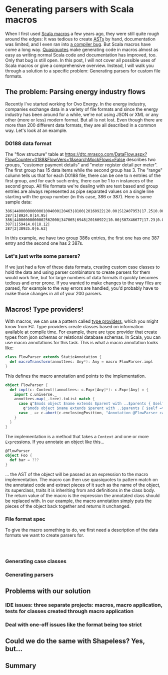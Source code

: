 # Generating parsers with Scala macros

When I first used [Scala macros](http://scalamacros.org/) a few years ago, they were still quite rough around the edges: It was tedious to create [ASTs](https://en.wikipedia.org/wiki/Abstract_syntax_tree) by hand, documentation was limited, and I even ran into [a compiler bug](https://issues.scala-lang.org/browse/SI-6155). But Scala macros have come a long way. [Quasiquotes](http://docs.scala-lang.org/overviews/quasiquotes/intro.html) make generating code in macros almost as easy as writing normal Scala code and documentation has improved, too. Only that bug is still open.
In this post, I will not cover all possible uses of Scala macros or give a comprehensive overview. Instead, I will walk you through a solution to a specific problem: Generating parsers for custom file formats.

## The problem: Parsing energy industry flows

Recently I've started working for Ovo Energy. In the energy industry, companies exchange data in a variety of file formats and since the energy industry has been around for a while, we're not using JSON or XML or any other (more or less) modern format. But all is not lost. Even though there are more than 200 different data formats, they are all described in a common way. Let's look at an example.

### D0188 data format

The "flow structure" table at https://dtc.mrasco.com/DataFlow.aspx?FlowCounter=0188&FlowVers=1&searchMockFlows=False describes two groups, "customer payment details" and "meter register detail per meter". The first group has 15 data items while the second group has 3. The "range" column tells us that for each D0188 file, there can be one to n entries of the first group, and for each such entry, there can be 1 to n instances of the second group. All file formats we're dealing with are text based and group entries are always represented as pipe separated values on a single line starting with the group number (in this case, 386 or 387). Here is some sample data:

```
386|44000000000001004000|20463|8100|20160922|20.00|S12A07953|17.25|0.00|0.00|0.00|20101101120000|20160919120000|759.00|-1.94|1200023528780|
387|1|8924.0|14.95|
386|44000000000002562000|347065|6948|20160922|10.00|S07X46677|17.23|0.00|0.00|0.00|20101101120000|20160919120000|11816.00|48.07|1413355260002|
387|1|59414.0|18.12|
387|2|38935.0|6.62|
```

In this example, we have two group 386s entries, the first one has one 387 entry and the second one has 2 387s.

### Let's just write some parsers?

If we just had a few of these data formats, creating custom case classes to hold the data and using parser combinators to create parsers for them would work fine, but for large numbers of data formats it quickly becomes tedious and error prone. If you wanted to make changes to the way files are parsed, for example to the way errors are handled, you'd probably have to make those changes in all of your 200 parsers.

## Macros! Type providers!

With macros, we can use a pattern called [type providers](http://docs.scala-lang.org/overviews/macros/typeproviders.html), which you might know from F#. Type providers create classes based on information available at compile time. For example, there are type provider that create types from json schemas or relational database schemas. In Scala, you can use macro annotations for this task. This is what a macro annotation looks like:

```scala
class FlowParser extends StaticAnnotation {
  def macroTransform(annottees: Any*): Any = macro FlowParser.impl
}
```

This defines the macro annotation and points to the implementation.

```scala
object FlowParser {
  def impl(c: Context)(annottees: c.Expr[Any]*): c.Expr[Any] = {
    import c.universe._
    annottees.map(_.tree).toList match {
      case q"$mods object $name extends $parent with ..$parents { $self => ..$stats }" :: Nil =>
        q"$mods object $name extends $parent with ..$parents { $self => ..$stats }"
      case _ => c.abort(c.enclosingPosition, "Annotation @FlowParser can only be used with objects")
    }
  }
}
```

The implementation is a method that takes a `Context` and one or more `Expr`essions. If you annotate an object like this...

```scala
@FlowParser
object Foo {
  def bar = ???
}
```

... the AST of the object will be passed as an expression to the macro implementation. The macro can then use quasiquotes to pattern match on the annotated code and extract pieces of it such as the name of the object, its superclass, traits it is inheriting from and definitions in the class body. The return value of the macro is the expression the annotated class should be replaced with. In our example, the macro annotation simply puts the pieces of the object back together and returns it unchanged.

### File format spec

To give the macro something to do, we first need a description of the data formats we want to create parsers for.

```



```

### Generating case classes

### Generating parsers

## Problems with our solution

### IDE issues: three separate projects: macros, macro application, tests for classes created through macro application

### Deal with one-off issues like the format being too strict

## Could we do the same with Shapeless? Yes, but...

## Summary
